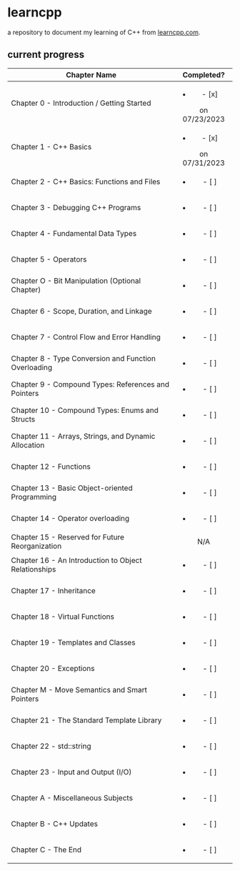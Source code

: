 # learncpp

a repository to document my learning of C++ from [learncpp.com](https://www.learncpp.com).

## current progress

| Chapter Name | Completed? |
|-|:-:|
| Chapter 0 - Introduction / Getting Started | <ul><li>- [x] </li></ul> on 07/23/2023 |
| Chapter 1 - C++ Basics | <ul><li>- [x] </li></ul> on 07/31/2023  |
| Chapter 2 - C++ Basics: Functions and Files | <ul><li>- [ ] </li></ul> |
| Chapter 3 - Debugging C++ Programs | <ul><li>- [ ] </li></ul> |
| Chapter 4 - Fundamental Data Types | <ul><li>- [ ] </li></ul> |
| Chapter 5 - Operators | <ul><li>- [ ] </li></ul> |
| Chapter O - Bit Manipulation (Optional Chapter) | <ul><li>- [ ] </li></ul> |
| Chapter 6 - Scope, Duration, and Linkage | <ul><li>- [ ] </li></ul> |
| Chapter 7 - Control Flow and Error Handling | <ul><li>- [ ] </li></ul> |
| Chapter 8 - Type Conversion and Function Overloading | <ul><li>- [ ] </li></ul> |
| Chapter 9 - Compound Types: References and Pointers | <ul><li>- [ ] </li></ul> |
| Chapter 10 - Compound Types: Enums and Structs | <ul><li>- [ ] </li></ul> |
| Chapter 11 - Arrays, Strings, and Dynamic Allocation | <ul><li>- [ ] </li></ul> |
| Chapter 12 - Functions | <ul><li>- [ ] </li></ul> |
| Chapter 13 - Basic Object-oriented Programming | <ul><li>- [ ] </li></ul> |
| Chapter 14 - Operator overloading | <ul><li>- [ ] </li></ul> |
| Chapter 15 - Reserved for Future Reorganization | N/A |
| Chapter 16 - An Introduction to Object Relationships | <ul><li>- [ ] </li></ul> |
| Chapter 17 - Inheritance | <ul><li>- [ ] </li></ul> |
| Chapter 18 - Virtual Functions | <ul><li>- [ ] </li></ul> |
| Chapter 19 - Templates and Classes | <ul><li>- [ ] </li></ul> |
| Chapter 20 - Exceptions | <ul><li>- [ ] </li></ul> |
| Chapter M - Move Semantics and Smart Pointers | <ul><li>- [ ] </li></ul> |
| Chapter 21 - The Standard Template Library | <ul><li>- [ ] </li></ul> |
| Chapter 22 - std::string | <ul><li>- [ ] </li></ul> |
| Chapter 23 - Input and Output (I/O) | <ul><li>- [ ] </li></ul> |
| Chapter A - Miscellaneous Subjects | <ul><li>- [ ] </li></ul> |
| Chapter B - C++ Updates | <ul><li>- [ ] </li></ul> |
| Chapter C - The End | <ul><li>- [ ] </li></ul> |
